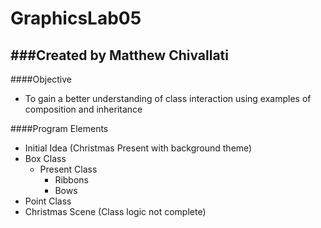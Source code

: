 GraphicsLab05
================================
###Created by Matthew Chivallati
--------------------------------

####Objective
- To gain a better understanding of class interaction using examples of composition and inheritance

####Program Elements
- Initial Idea (Christmas Present with background theme)
- Box Class
    - Present Class
        - Ribbons
        - Bows
- Point Class
- Christmas Scene (Class logic not complete)